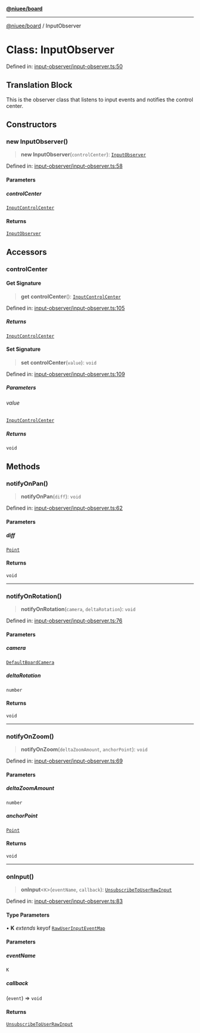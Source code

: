 [**@niuee/board**](../README.md)

***

[@niuee/board](../globals.md) / InputObserver

# Class: InputObserver

Defined in: [input-observer/input-observer.ts:50](https://github.com/niuee/board/blob/e6c1edcccf6525a0cc9088782c7c4653e837f533/src/input-observer/input-observer.ts#L50)

## Translation Block

This is the observer class that listens to input events and notifies the control center.

## Constructors

### new InputObserver()

> **new InputObserver**(`controlCenter`): [`InputObserver`](InputObserver.md)

Defined in: [input-observer/input-observer.ts:58](https://github.com/niuee/board/blob/e6c1edcccf6525a0cc9088782c7c4653e837f533/src/input-observer/input-observer.ts#L58)

#### Parameters

##### controlCenter

[`InputControlCenter`](../interfaces/InputControlCenter.md)

#### Returns

[`InputObserver`](InputObserver.md)

## Accessors

### controlCenter

#### Get Signature

> **get** **controlCenter**(): [`InputControlCenter`](../interfaces/InputControlCenter.md)

Defined in: [input-observer/input-observer.ts:105](https://github.com/niuee/board/blob/e6c1edcccf6525a0cc9088782c7c4653e837f533/src/input-observer/input-observer.ts#L105)

##### Returns

[`InputControlCenter`](../interfaces/InputControlCenter.md)

#### Set Signature

> **set** **controlCenter**(`value`): `void`

Defined in: [input-observer/input-observer.ts:109](https://github.com/niuee/board/blob/e6c1edcccf6525a0cc9088782c7c4653e837f533/src/input-observer/input-observer.ts#L109)

##### Parameters

###### value

[`InputControlCenter`](../interfaces/InputControlCenter.md)

##### Returns

`void`

## Methods

### notifyOnPan()

> **notifyOnPan**(`diff`): `void`

Defined in: [input-observer/input-observer.ts:62](https://github.com/niuee/board/blob/e6c1edcccf6525a0cc9088782c7c4653e837f533/src/input-observer/input-observer.ts#L62)

#### Parameters

##### diff

[`Point`](../type-aliases/Point.md)

#### Returns

`void`

***

### notifyOnRotation()

> **notifyOnRotation**(`camera`, `deltaRotation`): `void`

Defined in: [input-observer/input-observer.ts:76](https://github.com/niuee/board/blob/e6c1edcccf6525a0cc9088782c7c4653e837f533/src/input-observer/input-observer.ts#L76)

#### Parameters

##### camera

[`DefaultBoardCamera`](DefaultBoardCamera.md)

##### deltaRotation

`number`

#### Returns

`void`

***

### notifyOnZoom()

> **notifyOnZoom**(`deltaZoomAmount`, `anchorPoint`): `void`

Defined in: [input-observer/input-observer.ts:69](https://github.com/niuee/board/blob/e6c1edcccf6525a0cc9088782c7c4653e837f533/src/input-observer/input-observer.ts#L69)

#### Parameters

##### deltaZoomAmount

`number`

##### anchorPoint

[`Point`](../type-aliases/Point.md)

#### Returns

`void`

***

### onInput()

> **onInput**\<`K`\>(`eventName`, `callback`): [`UnsubscribeToUserRawInput`](../type-aliases/UnsubscribeToUserRawInput.md)

Defined in: [input-observer/input-observer.ts:83](https://github.com/niuee/board/blob/e6c1edcccf6525a0cc9088782c7c4653e837f533/src/input-observer/input-observer.ts#L83)

#### Type Parameters

• **K** *extends* keyof [`RawUserInputEventMap`](../type-aliases/RawUserInputEventMap.md)

#### Parameters

##### eventName

`K`

##### callback

(`event`) => `void`

#### Returns

[`UnsubscribeToUserRawInput`](../type-aliases/UnsubscribeToUserRawInput.md)

